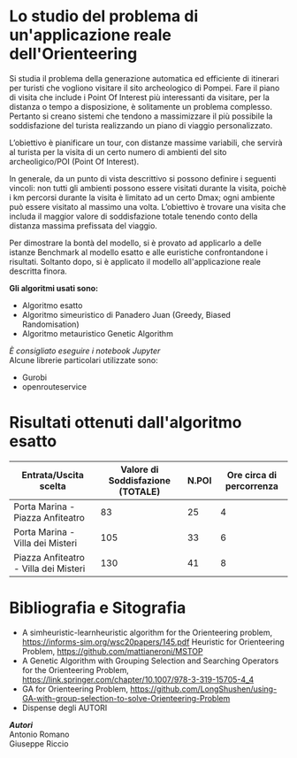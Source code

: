 # Lo studio del problema di un'applicazione reale dell'Orienteering

Si studia il problema della generazione automatica ed efficiente di itinerari per turisti che vogliono visitare il sito archeologico di Pompei. Fare il piano di visita che include i Point Of Interest più interessanti da visitare, per la distanza o tempo a disposizione, è solitamente un problema complesso. Pertanto si creano sistemi che tendono a massimizzare il più possibile la soddisfazione del turista realizzando un piano di viaggio personalizzato.

L’obiettivo è pianificare un tour, con distanze massime variabili, che servirà al turista per la visita di un certo numero di ambienti del sito archeoligico/POI (Point Of Interest).

In generale, da un punto di vista descrittivo si possono definire i seguenti vincoli: non tutti gli ambienti possono essere visitati durante la visita, poichè i km percorsi durante la visita è limitato ad un certo Dmax; ogni ambiente può essere visitato al massimo una volta.
L’obiettivo è trovare una visita che includa il maggior valore di soddisfazione totale tenendo conto della distanza massima prefissata del viaggio.

Per dimostrare la bontà del modello, si è provato ad applicarlo a delle istanze Benchmark al modello esatto e alle euristiche confrontandone i risultati. Soltanto dopo, si è applicato il modello all'applicazione reale descritta finora.

**Gli algoritmi usati sono:** <br>
- Algoritmo esatto
- Algoritmo simeuristico di Panadero Juan (Greedy, Biased Randomisation)
- Algoritmo metauristico Genetic Algorithm

*È consigliato eseguire i notebook Jupyter* \
Alcune librerie particolari utilizzate sono:
- Gurobi 
- openrouteservice 

# Risultati ottenuti dall'algoritmo esatto
| Entrata/Uscita scelta                 | Valore di Soddisfazione (TOTALE) | N.POI | Ore circa di percorrenza |
|---------------------------------------|----------------------------------|-------|------------------------|
| Porta Marina - Piazza Anfiteatro      | 83                               | 25    | 4                      |
| Porta Marina - Villa dei Misteri      | 105                              | 33    | 6                      |
| Piazza Anfiteatro - Villa dei Misteri | 130                              | 41    | 8                      |

# Bibliografia e Sitografia
- A simheuristic-learnheuristic algorithm for the Orienteering problem, https://informs-sim.org/wsc20papers/145.pdf
Heuristic for Orienteering Problem, https://github.com/mattianeroni/MSTOP
- A Genetic Algorithm with Grouping Selection and Searching Operators for the Orienteering Problem, https://link.springer.com/chapter/10.1007/978-3-319-15705-4_4
- GA for Orienteering Problem, https://github.com/LongShushen/using-GA-with-group-selection-to-solve-Orienteering-Problem
- Dispense degli AUTORI

***Autori***<br>
Antonio Romano<br>
Giuseppe Riccio<br>
